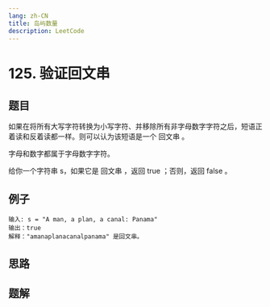 ```yaml
---
lang: zh-CN
title: 岛屿数量
description: LeetCode
---
```


# 125. 验证回文串

## 题目

如果在将所有大写字符转换为小写字符、并移除所有非字母数字字符之后，短语正着读和反着读都一样。则可以认为该短语是一个 回文串 。

字母和数字都属于字母数字字符。

给你一个字符串 s，如果它是 回文串 ，返回 true ；否则，返回 false 。

## 例子

```
输入: s = "A man, a plan, a canal: Panama"
输出：true
解释："amanaplanacanalpanama" 是回文串。
```

## 思路

## 题解
